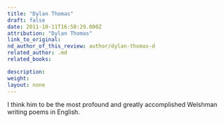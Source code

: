```yaml
---
title: "Dylan Thomas"
draft: false
date: 2011-10-11T16:50:29.000Z
attribution: "Dylan Thomas"
link_to_original:
nd_author_of_this_review: author/dylan-thomas-d
related_author: .md
related_books:

description:
weight:
layout: none
---
```

I think him to be the most profound and greatly accomplished Welshman writing poems in English.

